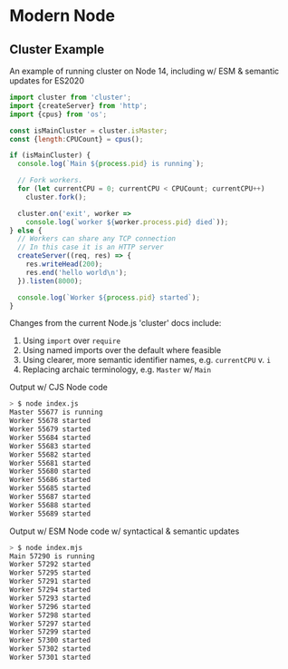 # Modern Node

## Cluster Example

An example of running cluster on Node 14, including w/ ESM & semantic updates for ES2020


```js
import cluster from 'cluster';
import {createServer} from 'http';
import {cpus} from 'os';

const isMainCluster = cluster.isMaster;
const {length:CPUCount} = cpus();

if (isMainCluster) {
  console.log(`Main ${process.pid} is running`);

  // Fork workers.
  for (let currentCPU = 0; currentCPU < CPUCount; currentCPU++)
    cluster.fork();

  cluster.on('exit', worker =>
    console.log(`worker ${worker.process.pid} died`));
} else {
  // Workers can share any TCP connection
  // In this case it is an HTTP server
  createServer((req, res) => {
    res.writeHead(200);
    res.end('hello world\n');
  }).listen(8000);

  console.log(`Worker ${process.pid} started`);
}
```

Changes from the current Node.js 'cluster' docs include:
1. Using `import` over `require`
1. Using named imports over the default where feasible 
1. Using clearer, more semantic identifier names, e.g. `currentCPU` v. `i`
1. Replacing archaic terminology, e.g. `Master` w/ `Main`

Output w/ CJS Node code
```sh
> $ node index.js                                                                        ⬡ 14.15.1 [±main ●]
Master 55677 is running
Worker 55678 started
Worker 55679 started
Worker 55684 started
Worker 55683 started
Worker 55682 started
Worker 55681 started
Worker 55680 started
Worker 55686 started
Worker 55685 started
Worker 55687 started
Worker 55688 started
Worker 55689 started
```

Output w/ ESM Node code w/ syntactical & semantic updates
```sh
> $ node index.mjs                                                                       ⬡ 14.15.1 [±main ●]
Main 57290 is running
Worker 57292 started
Worker 57295 started
Worker 57291 started
Worker 57294 started
Worker 57293 started
Worker 57296 started
Worker 57298 started
Worker 57297 started
Worker 57299 started
Worker 57300 started
Worker 57302 started
Worker 57301 started
```
